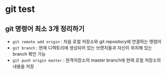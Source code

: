 # git test 
## git 명령어 최소 3개 정리하기 

- `git remote add origin` : 처음 로컬 저장소와 git repository에 연결하는 명령어
- `git branch` : 현재 디렉토리에 생성되어 있는 브랜치들과 자신이 위치해 있는 branch 확인 가능
- `git push origin master` : 원격저장소의 master branch에 현재 로컬 저장소의 내용을 저장 
